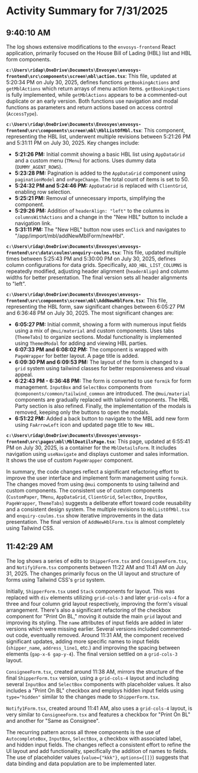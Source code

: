 # Activity Summary for 7/31/2025

## 9:40:10 AM
The log shows extensive modifications to the `envosys-frontend` React application, primarily focused on the House Bill of Lading (HBL) list and HBL form components.

**`c:\Users\ridap\OneDrive\Documents\Envosyes\envosys-frontend\src\components\screen\mbl\action.tsx`**: This file, updated at 5:20:34 PM on July 30, 2025, defines functions `getBookingActions` and `getMblActions` which return arrays of menu action items.  `getBookingActions` is fully implemented, while `getMblActions` appears to be a commented-out duplicate or an early version.  Both functions use navigation and modal functions as parameters and return actions based on access control (`AccessType`).

**`c:\Users\ridap\OneDrive\Documents\Envosyes\envosys-frontend\src\components\screen\mbl\HblListOfMbl.tsx`**: This component, representing the HBL list, underwent multiple revisions between 5:21:26 PM and 5:31:11 PM on July 30, 2025.  Key changes include:

*   **5:21:26 PM:** Initial commit showing a basic HBL list using `AppDataGrid` and a custom menu (`TMenu`) for actions.  Uses dummy data (`DUMMY_AGENT_ROWS`).
*   **5:23:28 PM:** Pagination is added to the `AppDataGrid` component using `paginationModel` and `onPageChange`. The total count of items is set to 50.
*   **5:24:32 PM and 5:24:46 PM:** `AppDataGrid` is replaced with `ClientGrid`,  enabling row selection.
*   **5:25:21 PM:**  Removal of unnecessary imports, simplifying the component.
*   **5:29:26 PM:** Addition of `headerAlign: "left"` to the columns in `columnsWithActions` and a change in the "New HBL" button to include a navigation link.
*   **5:31:11 PM:** The "New HBL" button now uses `onClick` and navigates to "/app/import/mbl/addNewMblForm/newHbl".

**`c:\Users\ridap\OneDrive\Documents\Envosyes\envosys-frontend\src\data\coulms\enquiry-coulms.tsx`**: This file, updated multiple times between 5:25:43 PM and 5:30:00 PM on July 30, 2025, defines column configurations for data grids.  Specifically, `ADD_HBL_LIST_COLUMNS` is repeatedly modified, adjusting header alignment (`headerAlign`) and column widths for better presentation. The final version sets all header alignments to "left".


**`c:\Users\ridap\OneDrive\Documents\Envosyes\envosys-frontend\src\components\screen\mbl\AddNewHblForm.tsx`**: This file, representing the HBL form, saw significant changes between 6:05:27 PM and 6:36:48 PM on July 30, 2025. The most significant changes are:

*   **6:05:27 PM:** Initial commit, showing a form with numerous input fields using a mix of `@mui/material` and custom components.  Uses tabs (`ThemeTabs`) to organize sections.  Modal functionality is implemented using `ThemedModal` for adding and viewing HBL parties.
*   **6:07:33 PM and 6:08:02 PM:** The component is wrapped with `PageWrapper` for better layout.  A page title is added.
*   **6:09:30 PM and 6:09:53 PM:**  The layout of the form is changed to a `grid` system using tailwind classes for better responsiveness and visual appeal.
*   **6:22:43 PM - 6:36:48 PM:**  The form is converted to use `formik` for form management.  `InputBox` and `SelectBox` components from `@components/common/tailwind_common` are introduced. The `@mui/material` components are gradually replaced with tailwind components.  The HBL Party section is also refined.  Finally, the implementation of the modals is removed, keeping only the buttons to open the modals.
*   **6:51:22 PM:** Added a back button to navigate to the MBL add new form using `FaArrowLeft` icon and updated page title to `New HBL`.

**`c:\Users\ridap\OneDrive\Documents\Envosyes\envosys-frontend\src\pages\mbl\MblDeatilsPage.tsx`**: This page, updated at 6:55:41 PM on July 30, 2025, is a container for the `MblDetailsForm`. It includes navigation using `useNavigate` and displays customer and sales information. It shows the use of custom `PageWrapper` component.

In summary, the code changes reflect a significant refactoring effort to improve the user interface and implement form management using `formik`.  The changes moved from using `@mui` components to using tailwind and custom components.  The consistent use of custom components (`CustomPaper`, `TMenu`, `AppDataGrid`, `ClientGrid`, `SelectBox`, `InputBox`, `PageWrapper`, `ThemeTabs`) suggests a deliberate effort toward code reusability and a consistent design system.  The multiple revisions to `HblListOfMbl.tsx` and `enquiry-coulms.tsx` show iterative improvements in the data presentation.  The final version of `AddNewHblForm.tsx` is almost completely using Tailwind CSS.


## 11:42:29 AM
The log shows a series of edits to `ShipperForm.tsx` and `ConsigneeForm.tsx`, and `Notify1Form.tsx`  components between 11:22 AM and 11:41 AM on July 31, 2025.  The changes primarily focus on the UI layout and structure of forms using Tailwind CSS's `grid` system.

Initially, `ShipperForm.tsx` used `Stack` components for layout. This was replaced with `div` elements utilizing `grid-cols-3` and later `grid-cols-4` for a three and four column grid layout respectively, improving the form's visual arrangement.  There's also a significant refactoring of the checkbox component for "Print On BL," moving it outside the main `grid` layout and improving its styling.  The `name` attributes of input fields are added in later versions which were missing earlier.  Several versions included commented-out code, eventually removed.  Around 11:31 AM, the component received significant updates, adding more specific names to input fields (`shipper_name`, `address_line1`, etc.) and improving the spacing between elements (`gap-x-6 gap-y-4`).  The final version settled on a `grid-cols-3` layout.

`ConsigneeForm.tsx`, created around 11:38 AM, mirrors the structure of the final `ShipperForm.tsx` version, using a `grid-cols-4` layout and including several `InputBox` and `SelectBox` components with placeholder values.  It also includes  a "Print On BL" checkbox and employs hidden input fields using `type="hidden"` similar to the changes made to `ShipperForm.tsx`.

`Notify1Form.tsx`, created around 11:41 AM, also uses a `grid-cols-4` layout, is very similar to `ConsigneeForm.tsx` and  features a checkbox for "Print On BL" and another for "Same as Consignee".


The recurring pattern across all three components is the use of `AutocompleteBox`, `InputBox`, `SelectBox`,  a checkbox with associated label,  and hidden input fields.  The changes reflect a consistent effort to refine the UI layout and add functionality, specifically the addition of names to fields. The use of placeholder values (`value={"kkk"}`, `options={[]}`) suggests that data binding and data population are to be implemented later.
